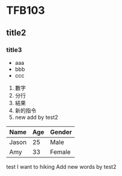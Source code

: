# TFB103
## title2
### title3
- aaa
- bbb
- ccc
1. 數字
2. 分行
3. 結果
4. 新的指令
5. new add by test2


Name|Age|Gender
----|----|----
Jason|25|Male
Amy|33|Female

test 
I want to hiking Add new words by test2
